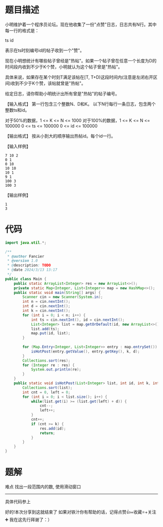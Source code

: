 # 题目描述
小明维护着一个程序员论坛。现在他收集了一份"点赞"日志，日志共有N行。其中每一行的格式是：

ts id

表示在ts时刻编号id的帖子收到一个"赞"。

现在小明想统计有哪些帖子曾经是"热帖"。如果一个帖子曾在任意一个长度为D的时间段内收到不少于K个赞，小明就认为这个帖子曾是"热帖"。

具体来说，如果存在某个时刻T满足该帖在\[T, T+D)这段时间内(注意是左闭右开区间)收到不少于K个赞，该帖就曾是"热帖"。

给定日志，请你帮助小明统计出所有曾是"热帖"的帖子编号。

【输入格式】
第一行包含三个整数N、D和K。
以下N行每行一条日志，包含两个整数ts和id。

对于50%的数据，1 <= K <= N <= 1000
对于100%的数据，1 <= K <= N <= 100000 0 <= ts <= 100000 0 <= id <= 100000

【输出格式】
按从小到大的顺序输出热帖id。每个id一行。

【输入样例】
```
7 10 2
0 1
0 10
10 10
10 1
9 1
100 3
100 3
```

【输出样例】
```
1
3
```

# 代码

```java
import java.util.*;  
  
/**  
 * @author Fancier  
 * @version 1.0  
 * @description: TODO  
 * @date 2024/3/13 13:17  
 */  
public class Main {  
    public static ArrayList<Integer> res = new ArrayList<>();  
    private static Map<Integer, List<Integer>> map = new HashMap<>();  
    public static void main(String[] args) {  
        Scanner cin = new Scanner(System.in);  
        int n = cin.nextInt();  
        int d = cin.nextInt();  
        int k = cin.nextInt();  
        for (int i = 0; i < n; i++) {  
            int ts = cin.nextInt(), id = cin.nextInt();  
            List<Integer> list = map.getOrDefault(id, new ArrayList<>());  
            list.add(ts);  
            map.put(id, list);  
        }  
  
        for (Map.Entry<Integer, List<Integer>> entry : map.entrySet()) {  
            isHotPost(entry.getValue(), entry.getKey(), k, d);  
        }  
        Collections.sort(res);  
        for (Integer re : res) {  
            System.out.println(re);  
        }  
    }  
    public static void isHotPost(List<Integer> list, int id, int k, int d) {  
        Collections.sort(list);  
        int cnt = 0, left = 0;  
        for (int i = 0; i < list.size(); i++) {  
            while(list.get(i) >= (list.get(left) + d)) {  
                cnt--;  
                left++;  
            }  
            cnt++;  
            if (cnt >= k) {  
                res.add(id);  
                return;  
            }  
        }  
    }  
}
```

# 题解
难点
找出一段范围内的数, 使用滑动窗口

---
具体代码参上

好的!本次分享到这就结束了
如果对铁汁你有帮助的话，记得点赞👍+收藏⭐️+关注➕
我在这先行拜谢了：）
